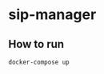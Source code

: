 # sip-manager
<!-- python -m venv venv
source venv/bin/activate
 -->

## How to run

```docker-compose up```